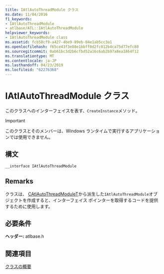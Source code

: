 ```yaml
---
title: IAtlAutoThreadModule クラス
ms.date: 11/04/2016
f1_keywords:
- IAtlAutoThreadModule
- atlbase/ATL::IAtlAutoThreadModule
helpviewer_keywords:
- IAtlAutoThreadModule class
ms.assetid: fcb58cf9-a427-4be9-89eb-04e1ab5cc3a1
ms.openlocfilehash: f65ce43f3e88e1bbff0d2fc012b4ca75d77efc80
ms.sourcegitcommit: 0ab61bc3d2b6cfbd52a16c6ab2b97a8ea1864f12
ms.translationtype: MT
ms.contentlocale: ja-JP
ms.lasthandoff: 04/23/2019
ms.locfileid: "62276368"
---
```

# <a name="iatlautothreadmodule-class"></a>IAtlAutoThreadModule クラス

このクラスへのインターフェイスを表す、`CreateInstance`メソッド。

> [!IMPORTANT]
>  このクラスとそのメンバーは、Windows ランタイムで実行するアプリケーションでは使用できません。

## <a name="syntax"></a>構文

```
__interface IAtlAutoThreadModule
```

## <a name="remarks"></a>Remarks

クラスは、 [CAtlAutoThreadModuleT](../../atl/reference/catlautothreadmodulet-class.md)から派生した`IAtlAutoThreadModule`オブジェクトを作成すると、インターフェイス ポインターを取得するコードを提供するために使用します。

## <a name="requirements"></a>必要条件

**ヘッダー:** atlbase.h

## <a name="see-also"></a>関連項目

[クラスの概要](../../atl/atl-class-overview.md)
